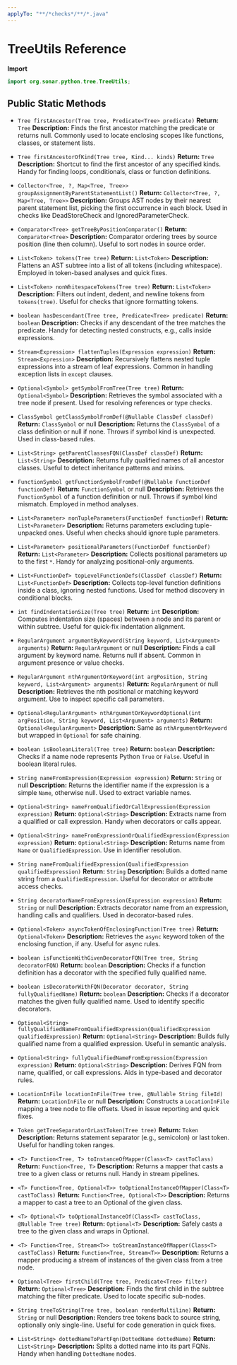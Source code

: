 ```yaml
---
applyTo: "**/*checks*/**/*.java"
---
```

# TreeUtils Reference

**Import**
```java
import org.sonar.python.tree.TreeUtils;
```

## Public Static Methods

- `Tree firstAncestor(Tree tree, Predicate<Tree> predicate)`
  **Return:** `Tree`
  **Description:** Finds the first ancestor matching the predicate or returns null. Commonly used to locate enclosing scopes like functions, classes, or statement lists.

- `Tree firstAncestorOfKind(Tree tree, Kind... kinds)`
  **Return:** `Tree`
  **Description:** Shortcut to find the first ancestor of any specified kinds. Handy for finding loops, conditionals, class or function definitions.

- `Collector<Tree, ?, Map<Tree, Tree>> groupAssignmentByParentStatementList()`
  **Return:** `Collector<Tree, ?, Map<Tree, Tree>>`
  **Description:** Groups AST nodes by their nearest parent statement list, picking the first occurrence in each block. Used in checks like DeadStoreCheck and IgnoredParameterCheck.

- `Comparator<Tree> getTreeByPositionComparator()`
  **Return:** `Comparator<Tree>`
  **Description:** Comparator ordering trees by source position (line then column). Useful to sort nodes in source order.

- `List<Token> tokens(Tree tree)`
  **Return:** `List<Token>`
  **Description:** Flattens an AST subtree into a list of all tokens (including whitespace). Employed in token-based analyses and quick fixes.

- `List<Token> nonWhitespaceTokens(Tree tree)`
  **Return:** `List<Token>`
  **Description:** Filters out indent, dedent, and newline tokens from `tokens(tree)`. Useful for checks that ignore formatting tokens.

- `boolean hasDescendant(Tree tree, Predicate<Tree> predicate)`
  **Return:** `boolean`
  **Description:** Checks if any descendant of the tree matches the predicate. Handy for detecting nested constructs, e.g., calls inside expressions.

- `Stream<Expression> flattenTuples(Expression expression)`
  **Return:** `Stream<Expression>`
  **Description:** Recursively flattens nested tuple expressions into a stream of leaf expressions. Common in handling exception lists in `except` clauses.

- `Optional<Symbol> getSymbolFromTree(Tree tree)`
  **Return:** `Optional<Symbol>`
  **Description:** Retrieves the symbol associated with a tree node if present. Used for resolving references or type checks.

- `ClassSymbol getClassSymbolFromDef(@Nullable ClassDef classDef)`
  **Return:** `ClassSymbol` or null
  **Description:** Returns the `ClassSymbol` of a class definition or null if none. Throws if symbol kind is unexpected. Used in class-based rules.

- `List<String> getParentClassesFQN(ClassDef classDef)`
  **Return:** `List<String>`
  **Description:** Returns fully qualified names of all ancestor classes. Useful to detect inheritance patterns and mixins.

- `FunctionSymbol getFunctionSymbolFromDef(@Nullable FunctionDef functionDef)`
  **Return:** `FunctionSymbol` or null
  **Description:** Retrieves the `FunctionSymbol` of a function definition or null. Throws if symbol kind mismatch. Employed in method analyses.

- `List<Parameter> nonTupleParameters(FunctionDef functionDef)`
  **Return:** `List<Parameter>`
  **Description:** Returns parameters excluding tuple-unpacked ones. Useful when checks should ignore tuple parameters.

- `List<Parameter> positionalParameters(FunctionDef functionDef)`
  **Return:** `List<Parameter>`
  **Description:** Collects positional parameters up to the first `*`. Handy for analyzing positional-only arguments.

- `List<FunctionDef> topLevelFunctionDefs(ClassDef classDef)`
  **Return:** `List<FunctionDef>`
  **Description:** Collects top-level function definitions inside a class, ignoring nested functions. Used for method discovery in conditional blocks.

- `int findIndentationSize(Tree tree)`
  **Return:** `int`
  **Description:** Computes indentation size (spaces) between a node and its parent or within subtree. Useful for quick-fix indentation alignment.

- `RegularArgument argumentByKeyword(String keyword, List<Argument> arguments)`
  **Return:** `RegularArgument` or null
  **Description:** Finds a call argument by keyword name. Returns null if absent. Common in argument presence or value checks.

- `RegularArgument nthArgumentOrKeyword(int argPosition, String keyword, List<Argument> arguments)`
  **Return:** `RegularArgument` or null
  **Description:** Retrieves the nth positional or matching keyword argument. Use to inspect specific call parameters.

- `Optional<RegularArgument> nthArgumentOrKeywordOptional(int argPosition, String keyword, List<Argument> arguments)`
  **Return:** `Optional<RegularArgument>`
  **Description:** Same as `nthArgumentOrKeyword` but wrapped in `Optional` for safe chaining.

- `boolean isBooleanLiteral(Tree tree)`
  **Return:** `boolean`
  **Description:** Checks if a name node represents Python `True` or `False`. Useful in boolean literal rules.

- `String nameFromExpression(Expression expression)`
  **Return:** `String` or null
  **Description:** Returns the identifier name if the expression is a simple `Name`, otherwise null. Used to extract variable names.

- `Optional<String> nameFromQualifiedOrCallExpression(Expression expression)`
  **Return:** `Optional<String>`
  **Description:** Extracts name from a qualified or call expression. Handy when decorators or calls appear.

- `Optional<String> nameFromExpressionOrQualifiedExpression(Expression expression)`
  **Return:** `Optional<String>`
  **Description:** Returns name from `Name` or `QualifiedExpression`. Use in identifier resolution.

- `String nameFromQualifiedExpression(QualifiedExpression qualifiedExpression)`
  **Return:** `String`
  **Description:** Builds a dotted name string from a `QualifiedExpression`. Useful for decorator or attribute access checks.

- `String decoratorNameFromExpression(Expression expression)`
  **Return:** `String` or null
  **Description:** Extracts decorator name from an expression, handling calls and qualifiers. Used in decorator-based rules.

- `Optional<Token> asyncTokenOfEnclosingFunction(Tree tree)`
  **Return:** `Optional<Token>`
  **Description:** Retrieves the `async` keyword token of the enclosing function, if any. Useful for async rules.

- `boolean isFunctionWithGivenDecoratorFQN(Tree tree, String decoratorFQN)`
  **Return:** `boolean`
  **Description:** Checks if a function definition has a decorator with the specified fully qualified name.

- `boolean isDecoratorWithFQN(Decorator decorator, String fullyQualifiedName)`
  **Return:** `boolean`
  **Description:** Checks if a decorator matches the given fully qualified name. Used to identify specific decorators.

- `Optional<String> fullyQualifiedNameFromQualifiedExpression(QualifiedExpression qualifiedExpression)`
  **Return:** `Optional<String>`
  **Description:** Builds fully qualified name from a qualified expression. Useful in semantic analysis.

- `Optional<String> fullyQualifiedNameFromExpression(Expression expression)`
  **Return:** `Optional<String>`
  **Description:** Derives FQN from name, qualified, or call expressions. Aids in type-based and decorator rules.

- `LocationInFile locationInFile(Tree tree, @Nullable String fileId)`
  **Return:** `LocationInFile` or null
  **Description:** Constructs a `LocationInFile` mapping a tree node to file offsets. Used in issue reporting and quick fixes.

- `Token getTreeSeparatorOrLastToken(Tree tree)`
  **Return:** `Token`
  **Description:** Returns statement separator (e.g., semicolon) or last token. Useful for handling token ranges.

- `<T> Function<Tree, T> toInstanceOfMapper(Class<T> castToClass)`
  **Return:** `Function<Tree, T>`
  **Description:** Returns a mapper that casts a tree to a given class or returns null. Handy in stream pipelines.

- `<T> Function<Tree, Optional<T>> toOptionalInstanceOfMapper(Class<T> castToClass)`
  **Return:** `Function<Tree, Optional<T>>`
  **Description:** Returns a mapper to cast a tree to an Optional of the given class.

- `<T> Optional<T> toOptionalInstanceOf(Class<T> castToClass, @Nullable Tree tree)`
  **Return:** `Optional<T>`
  **Description:** Safely casts a tree to the given class and wraps in Optional.

- `<T> Function<Tree, Stream<T>> toStreamInstanceOfMapper(Class<T> castToClass)`
  **Return:** `Function<Tree, Stream<T>>`
  **Description:** Returns a mapper producing a stream of instances of the given class from a tree node.

- `Optional<Tree> firstChild(Tree tree, Predicate<Tree> filter)`
  **Return:** `Optional<Tree>`
  **Description:** Finds the first child in the subtree matching the filter predicate. Used to locate specific sub-nodes.

- `String treeToString(Tree tree, boolean renderMultiline)`
  **Return:** `String` or null
  **Description:** Renders tree tokens back to source string, optionally only single-line. Useful for code generation in quick fixes.

- `List<String> dottedNameToPartFqn(DottedName dottedName)`
  **Return:** `List<String>`
  **Description:** Splits a dotted name into its part FQNs. Handy when handling `DottedName` nodes.
